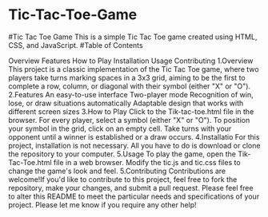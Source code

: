 # Tic-Tac-Toe-Game
#Tic Tac Toe Game
This is a simple Tic Tac Toe game created using HTML, CSS, and JavaScript.
#Table of Contents

Overview
Features
How to Play
Installation
Usage
Contributing
1.Overview
This project is a classic implementation of the Tic Tac Toe game, where two players take turns marking spaces in a 3x3 grid, aiming to be the first to complete a row, column, or diagonal with their symbol (either "X" or "O").
2.Features
An easy-to-use interface
Two-player mode
Recognition of win, lose, or draw situations automatically
Adaptable design that works with different screen sizes
3.How to Play
Click to the Tik-tac-toe.html file in the browser.
For every player, select a symbol (either "X" or "O").
To position your symbol in the grid, click on an empty cell.
Take turns with your opponent until a winner is established or a draw occurs.
4.Installatio
For this project, installation is not necessary. All you have to do is download or clone the repository to your computer.
5.Usage
To play the game, open the Tik-Tac-Toe.html file in a web browser.
Modify the tic.js and tic.css files to change the game's look and feel.
5.Contributing
Contributions are welcome!If you'd like to contribute to this project, feel free to fork the repository, make your changes, and submit a pull request.
Please feel free to alter this README to meet the particular needs and specifications of your project.
Please let me know if you require any other help!





